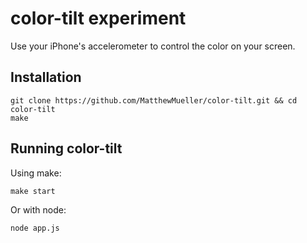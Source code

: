 # color-tilt experiment

Use your iPhone's accelerometer to control the color on your screen.

## Installation

    git clone https://github.com/MatthewMueller/color-tilt.git && cd color-tilt
    make

## Running color-tilt

Using make:

    make start

Or with node:

    node app.js

